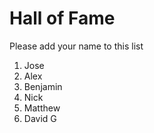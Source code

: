 # Hall of Fame
Please add your name to this list

1. Jose
2. Alex
3. Benjamin
4. Nick
5. Matthew
6. David G
